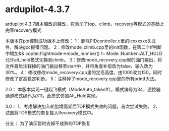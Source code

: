 # ardupilot-4.3.7
ardupilot 4.3.7版本魔改的魔改，在添加了top、climb、recovery等模式的基础上完善recovery模式

本版本在pid控制成功版本上修改：
1：删除PIDcontroller.c里的icxxxxxx头文件，解决gcc报错问题。
2：修改mode_climb.cpp里的init函数，在第二个if判断中增加&& copter.flightmode->mode_number() != Mode::Number::ALT_HOLD 允许alt_hold模式切换到climb。
3：修改mode_recovery.cpp里的油门输出，将文件最后注释掉的油门输出移至start中，并将角度补偿改为false、输入改为30%。
4：修改修改mode_recovery.cpp里的定高高度，由1000改为150，同时修改了定高稳定判断。
5：注释掉了mode_recovery.cpp里的所有printf大法。

2.0：
本版本实现一键起飞模式（ModeAuto_takeoff），模式编号为34，遥控器通道模式编码为311。此模式仿照Alt_Hold实现。

3.0：
1、考虑解决加入轮胎增高架后TOP模式失效的问题，首次尝试失败。
2、试图将TOP模式的恢复接入Recovery模式中。

分支：
为了演示暂时去掉不成熟的TOP恢复
